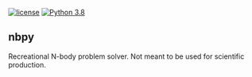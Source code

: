 [//]: # (Distributed under the MIT License.)
[//]: # (See LICENSE for details.)

[![license](https://img.shields.io/badge/license-MIT-blue.svg)](https://github.com/carmaza/nbpy/blob/master/LICENSE)
[![Python 3.8](https://img.shields.io/badge/python-3.8-blue.svg)](https://www.python.org/downloads/release/python-380/)

## nbpy

Recreational N-body problem solver. Not meant to be used for scientific production.
